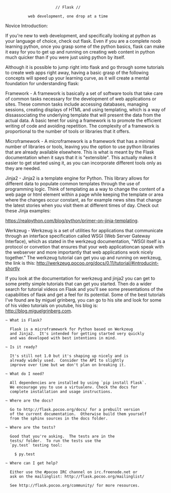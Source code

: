                           // Flask //

              web development, one drop at a time
              
  Novice Introduction:
  
If you're new to web development, and specifically looking at python as your language of choice, check out flask.  Even if you are a complete noob learning python, once you grasp some of the python basics, flask can make it easy for you to get up and running on creating web content in python much quicker than if you were just using python by itself.

Although it is possible to jump right into flask and go through some tutorials to create web apps right away, having a basic grasp of the following concepts will speed up your learning curve, as it will create a mental foundation for understanding flask: 

Framework - A framework is basically a set of software tools that take care of common tasks necessary for the development of web applications or sites. These common tasks include accessing databases, managing sessions, creating displays of HTML and using templating, which is a way of dissassociating the underlying template that will present the data from the actual data. A basic tenet for using a framework is to promote the efficient writing of code and avoiding repetition. The complexity of a framework is proportional to the number of tools or libraries that it offers.

Microframework - A microframework is a framework that has a minimal number of libraries or tools, leaving you the option to use python libraries that are already available elsewhere. This is what is meant by the Flask documentation when it says that it is "extensible". This actually makes it easier to get started using it, as you can incorporate different tools only as they are needed.

Jinja2 - Jinja2 is a template engine for Python. This library allows for different data to populate common templates through the use of programming logic.  Think of templating as a way to change the content of a web page or html element within a page while keeping the template or area where the changes occur constant, as for example news sites that change the latest stories when you visit them at different times of day. Check out these Jinja examples:

https://realpython.com/blog/python/primer-on-jinja-templating. 

Werkzeug - Werkzeug is a set of utilities for applications that communicate through an interface specification called WSGI (Web Server Gateway Interface), which as stated in the werkzeug documentation, "WSGI itself is a protocol or convetion that ensures that your web applicationcan speak with the webserver and more importantly that web applications work nicely together." The werkzeug tutorial can get you up and running on werkzeug, the link is this: http://werkzeug.pocoo.org/docs/0.11/tutorial/#introducint-shortly 

If you look at the documentation for werkzeug and jinja2 you can get to some pretty simple tutorials that can get you started. Then do a wider search for tutorial videos on Flask and you'll see some presentations of the capabilities of flask and get a feel for its potential. Some of the best tutorials I've found are by miguel grinberg, you can go to his site and look for some of his video tutorials on youtube, his blog is: http://blog.miguelgrinberg.com. 




    ~ What is Flask?

      Flask is a microframework for Python based on Werkzeug
      and Jinja2.  It's intended for getting started very quickly
      and was developed with best intentions in mind.

    ~ Is it ready?

      It's still not 1.0 but it's shaping up nicely and is
      already widely used.  Consider the API to slightly
      improve over time but we don't plan on breaking it.

    ~ What do I need?

      All dependencies are installed by using `pip install Flask`.
      We encourage you to use a virtualenv. Check the docs for
      complete installation and usage instructions.

    ~ Where are the docs?

      Go to http://flask.pocoo.org/docs/ for a prebuilt version
      of the current documentation.  Otherwise build them yourself
      from the sphinx sources in the docs folder.

    ~ Where are the tests?

      Good that you're asking.  The tests are in the
      tests/ folder.  To run the tests use the
      `py.test` testing tool:

        $ py.test

    ~ Where can I get help?

      Either use the #pocoo IRC channel on irc.freenode.net or
      ask on the mailinglist: http://flask.pocoo.org/mailinglist/

      See http://flask.pocoo.org/community/ for more resources.


